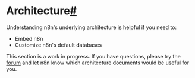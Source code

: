 [](https://github.com/n8n-io/n8n-docs/edit/main/docs/hosting/architecture/overview.md "Edit this page")

# Architecture[#](#architecture "Permanent link")

Understanding n8n's underlying architecture is helpful if you need to:

*   Embed n8n
*   Customize n8n's default databases

This section is a work in progress. If you have questions, please try the [forum](https://community.n8n.io/) and let n8n know which architecture documents would be useful for you.